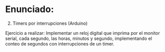 # Enunciado:

2. Timers por interrupciones (Arduino)

Ejercicio a realizar: Implementar un reloj digital que imprima por el monitor serial, cada segundo, las horas, minutos y segundo, implementando el conteo de segundos con interrupciones de un timer.

